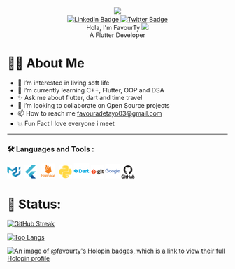 <div id="header" align="center">
  <img src="https://media1.giphy.com/media/igRW3jH2LcCVzMqi5F/giphy.gif?cid=ecf05e47wop14z9ec8vkhwz4xxt1f2uyowyvok4ln0rqqfkf&ep=v1_gifs_related&rid=giphy.gif&ct=s" width="170"/>
</div>

<div id="badges" align="center">
  <a href="https://www.linkedin.com/in/adeyemi-favour-adetayo-72800222a/">
    <img src="https://img.shields.io/badge/LinkedIn-blue?style=for-the-badge&logo=linkedin&logoColor=white" alt="LinkedIn Badge"/>
  </a>
  <a href="https://twitter.com/favvyhn">
    <img src="https://img.shields.io/badge/Twitter-blue?style=for-the-badge&logo=twitter&logoColor=white" alt="Twitter Badge"/>
  </a>
</div>
<div  align="center">
  Hola, I'm FavourTy
  <img src="https://media0.giphy.com/media/v1.Y2lkPTc5MGI3NjExbHIyOW9xaHg2NHZsaWhhZXEwdHl6MWc1NTV4OTZjOG1tNzhrbnJmNCZlcD12MV9pbnRlcm5hbF9naWZfYnlfaWQmY3Q9cw/hvRJCLFzcasrR4ia7z/giphy.gif" width="20px"/>
</div>

<div  align="center">
  A Flutter Developer
  </div>

# :woman_technologist: About Me

- 👀 I’m interested in living soft life
- 🌱 I’m currently learning C++, Flutter, OOP and  DSA
- ✨ Ask me about flutter, dart and time travel
- 💞️ I’m looking to collaborate on Open Source projects
- 📫 How to reach me favouradetayo03@gmail.com
- 💥 Fun Fact I love everyone i meet
---

### :hammer_and_wrench: Languages and Tools :
<div>
  <img src="https://github.com/devicons/devicon/blob/master/icons/materialui/materialui-original.svg" title="Material UI" alt="Material UI" width="30" height="30"/>&nbsp;
  <img src="https://github.com/devicons/devicon/blob/master/icons/flutter/flutter-original.svg" title="Flutter" alt="Flutter" width="30" height="30"/>&nbsp;
  <img src="https://github.com/devicons/devicon/blob/master/icons/firebase/firebase-plain-wordmark.svg" title="Firebase" alt="Firebase" width="34" height="34"/>&nbsp;
    <img src= "https://raw.githubusercontent.com/devicons/devicon/55609aa5bd817ff167afce0d965585c92040787a/icons/python/python-plain.svg"title="Python" **alt="Python" width="30" height="30"/>
   <img src="https://raw.githubusercontent.com/devicons/devicon/55609aa5bd817ff167afce0d965585c92040787a/icons/dart/dart-plain-wordmark.svg" title="Dart" **alt="Dart" width="35" height="35"/>
   <img src="https://github.com/devicons/devicon/blob/master/icons/git/git-original-wordmark.svg" title="Git" **alt="Git" width="30" height="30"/>
   <img src="https://raw.githubusercontent.com/devicons/devicon/55609aa5bd817ff167afce0d965585c92040787a/icons/google/google-plain-wordmark.svg" title="Google" **alt="Google" width="33" height="33"/>
    <img src="https://raw.githubusercontent.com/devicons/devicon/55609aa5bd817ff167afce0d965585c92040787a/icons/github/github-original-wordmark.svg" title="GitHub" **alt="GitHub" width="30" height="30"/>
</div>
 
 
# 🚀 Status:
  
 [![GitHub Streak](https://streak-stats.demolab.com?user=favourTy&theme=github-dark)](https://git.io/streak-stats)


 [![Top Langs](https://github-readme-stats.vercel.app/api/top-langs/?username=favourTy&layout=compact&theme=vision-friendly-dark)](https://github.com/anuraghazra/github-readme-stats)
 
 [![An image of @favourty's Holopin badges, which is a link to view their full Holopin profile](https://holopin.me/favourty)](https://holopin.io/@favourty)

<!---
FavourTy/FavourTy is a ✨ special ✨ repository because its `README.md` (this file) appears on your GitHub profile.

You can click the Preview link to take a look at your changes.
--->
